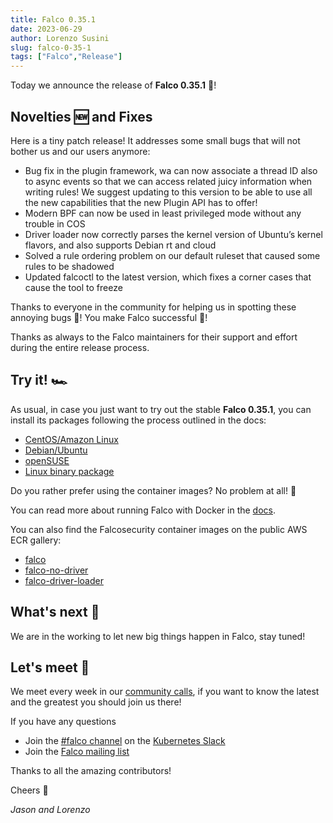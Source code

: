 ```yaml
---
title: Falco 0.35.1
date: 2023-06-29
author: Lorenzo Susini
slug: falco-0-35-1
tags: ["Falco","Release"]
---
```


Today we announce the release of **Falco 0.35.1** 🦅!

## Novelties 🆕 and Fixes

Here is a tiny patch release! It addresses some small bugs that will not bother us and our users anymore:

* Bug fix in the plugin framework, wa can now associate a thread ID also to async events so that we can access related juicy information when writing rules! We suggest updating to this version to be able to use all the new capabilities that the new Plugin API has to offer!
* Modern BPF can now be used in least privileged mode without any trouble in COS
* Driver loader now correctly parses the kernel version of Ubuntu’s kernel flavors, and also supports Debian rt and cloud
* Solved a rule ordering problem on our default ruleset that caused some rules to be shadowed
* Updated falcoctl to the latest version, which fixes a corner cases that cause the tool to freeze


Thanks to everyone in the community for helping us in spotting these annoying bugs 🐛! You make Falco successful 🦅!

Thanks as always to the Falco maintainers for their support and effort during the entire release process.

## Try it! 🏎️

As usual, in case you just want to try out the stable **Falco 0.35.1**, you can install its packages following the process outlined in the docs:

* [CentOS/Amazon Linux](https://falco.org/docs/getting-started/installation/#centos-rhel)
* [Debian/Ubuntu](https://falco.org/docs/getting-started/installation/#debian)
* [openSUSE](https://falco.org/docs/getting-started/installation/#suse)
* [Linux binary package](https://falco.org/docs/getting-started/installation/#linux-binary)

Do you rather prefer using the container images? No problem at all! 🐳

You can read more about running Falco with Docker in the [docs](https://falco.org/docs/getting-started/running/#docker).

You can also find the Falcosecurity container images on the public AWS ECR gallery:

* [falco](https://gallery.ecr.aws/falcosecurity/falco)
* [falco-no-driver](https://gallery.ecr.aws/falcosecurity/falco-no-driver)
* [falco-driver-loader](https://gallery.ecr.aws/falcosecurity/falco-driver-loader)

## What's next 🔮

We are in the working to let new big things happen in Falco, stay tuned!

## Let's meet 🤝

We meet every week in our [community calls](https://github.com/falcosecurity/community),
if you want to know the latest and the greatest you should join us there!

If you have any questions

* Join the [#falco channel](https://kubernetes.slack.com/messages/falco) on the [Kubernetes Slack](https://slack.k8s.io)
* Join the [Falco mailing list](https://lists.cncf.io/g/cncf-falco-dev)

Thanks to all the amazing contributors!

Cheers 🎊

_Jason and Lorenzo_
